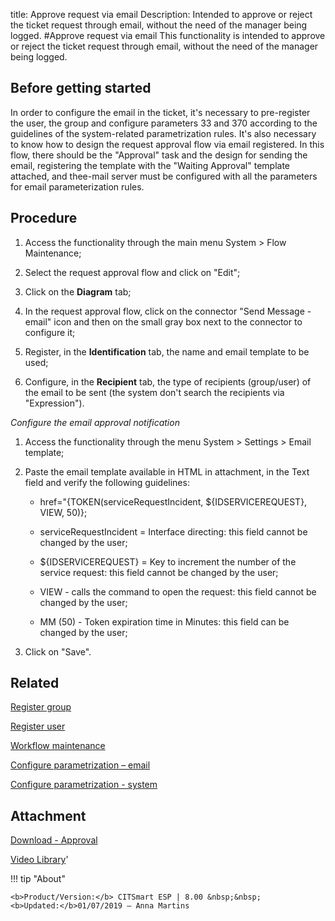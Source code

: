 title: Approve request via email
Description: Intended to approve or reject the ticket request through email, without the need of the manager being logged.
#Approve request via email
This functionality is intended to approve or reject the ticket request through email, without the need of the manager being logged.

Before getting started
--------------------------

In order to configure the email in the ticket, it's necessary to pre-register
the user, the group and configure parameters 33 and 370 according to the
guidelines of the system-related parametrization rules. It's also necessary to
know how to design the request approval flow via email registered. In this flow,
there should be the "Approval" task and the design for sending the email,
registering the template with the "Waiting Approval" template attached, and
thee-mail server must be configured with all the parameters for email
parameterization rules.

Procedure
-------------

1.  Access the functionality through the main menu System \> Flow Maintenance;

2.  Select the request approval flow and click on "Edit";

3.  Click on the **Diagram** tab;

4.  In the request approval flow, click on the connector "Send Message - email" icon and then on the small gray box next to the connector to configure it;

5.  Register, in the **Identification** tab, the name and email template to be
    used;

6.  Configure, in the **Recipient** tab, the type of recipients (group/user) of
    the email to be sent (the system don't search the recipients via
    "Expression").

*Configure the email approval notification*

1.  Access the functionality through the menu System \> Settings \> Email
    template;

2.  Paste the email template available in HTML in attachment, in the Text field
    and verify the following guidelines:

    - href="{TOKEN(serviceRequestIncident, \${IDSERVICEREQUEST}, VIEW, 50)};

    - serviceRequestIncident = Interface directing: this field cannot be changed
    by the user;

    - \${IDSERVICEREQUEST} = Key to increment the number of the service
    request: this field cannot be changed by the user;

    - VIEW - calls the command to open the request: this field cannot be changed
    by the user;

    - MM (50) - Token expiration time in Minutes: this field can be changed by the
    user;

1.  Click on "Save".

Related
-------

[Register group](/en-us/citsmart-esp-8/initial-settings/access-settings/user/register-groups.html)

[Register user](/en-us/citsmart-esp-8/initial-settings/access-settings/user/users.html)

[Workflow maintenance](/en-us/citsmart-esp-8/platform-administration/flow-maintenance/workflow.maintenance.html)

[Configure parametrization – email](/en-us/citsmart-esp-8/platform-administration/parameters-list/configure-parametrization-email.html)

[Configure parametrization - system](/en-us/citsmart-esp-8/platform-administration/parameters-list/configure-parametrization-system.html)

Attachment
----------
[Download - Approval][1]


<i class='fa fa-youtube-play  fa-2x' style='color:#97ce17;vertical-align: middle;'> </i> [Video Library](https://www.youtube.com/playlist?list=PLB5qK2uzf2RNemh0QXhtOXntvZ6G6o2B_)'

!!! tip "About"

    <b>Product/Version:</b> CITSmart ESP | 8.00 &nbsp;&nbsp;
    <b>Updated:</b>01/07/2019 – Anna Martins


[1]:/en-us/citsmart-esp-8/processes/tickets/configuration/images/approval.docx
